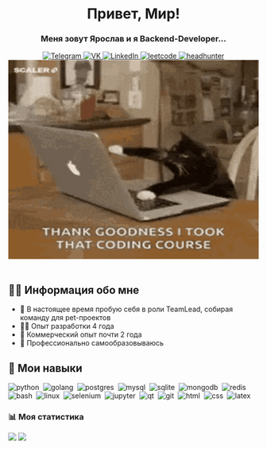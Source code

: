 

<div id="header" align="center">
<h1>Привет, Мир!</h1>
<h3>Меня зовут Ярослав и я Backend-Developer...</h3>

<a href="https://t.me/SalomanHere">
    <img src="https://img.shields.io/badge/telegram-blue?style=for-the-badge&logo=telegram&logoColor=white" alt="Telegram" >
</a>
<a href="https://vk.com/rosyayun">
    <img src="https://img.shields.io/badge/vk-blue?style=for-the-badge&logo=vk&logoColor=white" alt="VK">
</a>
<a href="https://www.linkedin.com/in/yaroslav-yunoshev-851669254/">
<img src="https://img.shields.io/badge/linkedin-blue?style=for-the-badge&logo=LinkedIn&logoColor=white" alt="LinkedIn" >
<a href="https://leetcode.com/SalomanYu/">
<img src="https://img.shields.io/badge/leetcode-blue?style=for-the-badge&logo=leetcode&logoColor=white" alt="leetcode" >
</a>
<a href="https://krasnodar.hh.ru/applicant/resumes/view?resume=6db03983ff09d4a9860039ed1f5261666e7044">
<img src="https://img.shields.io/badge/HeadHunter-blue?style=for-the-badge" alt="headhunter" >
</a>
    
<br>
<img src="https://github.com/Rosya-edwica/Rosya-edwica/blob/main/scaler-create-impact.gif" width="600" height="400" />
</div>
<br>


## 👨‍🚀 Информация обо мне

- 👥 В настоящее время пробую себя в роли TeamLead, собирая команду для pet-проектов
- 👩‍💻 Опыт разработки 4 года
- 🫰 Коммерческий опыт почти 2 года
- 📝 Профессионально самообразовываюсь


## 🧰 Мои навыки
<img src="https://cdn.jsdelivr.net/gh/devicons/devicon/icons/python/python-original.svg" title="python" witdth="40" height="40"/>&nbsp;
<img src="https://cdn.jsdelivr.net/gh/devicons/devicon/icons/go/go-original.svg" title="golang" witdth="40" height="40"/>&nbsp;
<img src="https://cdn.jsdelivr.net/gh/devicons/devicon/icons/postgresql/postgresql-original.svg" title="postgres" witdth="40" height="40"/>&nbsp;
<img src="https://cdn.jsdelivr.net/gh/devicons/devicon/icons/mysql/mysql-original.svg" title="mysql" witdth="40" height="40"/>&nbsp;
<img src="https://cdn.jsdelivr.net/gh/devicons/devicon/icons/sqlite/sqlite-original.svg" title="sqlite" witdth="40" height="40"/>&nbsp;
<img src="https://cdn.jsdelivr.net/gh/devicons/devicon/icons/mongodb/mongodb-original-wordmark.svg" title="mongodb" witdth="40" height="40"/>&nbsp;
<img src="https://cdn.jsdelivr.net/gh/devicons/devicon/icons/redis/redis-original-wordmark.svg" title="redis" witdth="40" height="40"/>&nbsp;
<img src="https://cdn.jsdelivr.net/gh/devicons/devicon/icons/bash/bash-original.svg" title="bash" witdth="40" height="40"/>&nbsp;
<img src="https://cdn.jsdelivr.net/gh/devicons/devicon/icons/linux/linux-original.svg" title="linux" witdth="40" height="40"/>&nbsp;
<img src="https://cdn.jsdelivr.net/gh/devicons/devicon/icons/selenium/selenium-original.svg" title="selenium" witdth="40" height="40"/>&nbsp;
<img src="https://cdn.jsdelivr.net/gh/devicons/devicon/icons/jupyter/jupyter-original-wordmark.svg" title="jupyter" witdth="40" height="40"/>&nbsp;
<img src="https://cdn.jsdelivr.net/gh/devicons/devicon/icons/qt/qt-original.svg" title="qt" witdth="40" height="40"/>&nbsp;
<img src="https://cdn.jsdelivr.net/gh/devicons/devicon/icons/git/git-original.svg" title="git" witdth="40" height="40"/>&nbsp;
<img src="https://cdn.jsdelivr.net/gh/devicons/devicon/icons/html5/html5-original.svg" title="html" witdth="40" height="40"/>&nbsp;
<img src="https://cdn.jsdelivr.net/gh/devicons/devicon/icons/css3/css3-original.svg" title="css" witdth="40" height="40"/>&nbsp;
<img src="https://cdn.jsdelivr.net/gh/devicons/devicon/icons/latex/latex-original.svg" title="latex" witdth="40" height="40"/>&nbsp;



### 📊 Моя статистика
![](http://github-profile-summary-cards.vercel.app/api/cards/stats?username=Rosya-edwica&theme=aura_dark)
![](http://github-profile-summary-cards.vercel.app/api/cards/repos-per-language?username=Rosya-edwica&theme=aura_dark)
